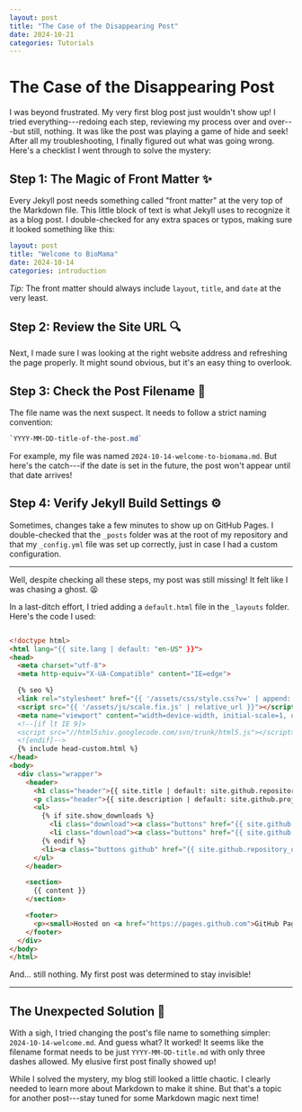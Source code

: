 ```yaml
---
layout: post
title: "The Case of the Disappearing Post"
date: 2024-10-21
categories: Tutorials
---
```



The Case of the Disappearing Post
==================================

I was beyond frustrated. My very first blog post just wouldn't show up! I tried everything---redoing each step, reviewing my process over and over---but still, nothing. It was like the post was playing a game of hide and seek! After all my troubleshooting, I finally figured out what was going wrong. Here's a checklist I went through to solve the mystery:

Step 1: The Magic of Front Matter ✨
-----------------------------------

Every Jekyll post needs something called "front matter" at the very top of the Markdown file. This little block of text is what Jekyll uses to recognize it as a blog post. I double-checked for any extra spaces or typos, making sure it looked something like this:


```yaml
layout: post
title: "Welcome to BioMama"
date: 2024-10-14
categories: introduction
```

*Tip:* The front matter should always include `layout`, `title`, and `date` at the very least.

Step 2: Review the Site URL 🔍
------------------------------

Next, I made sure I was looking at the right website address and refreshing the page properly. It might sound obvious, but it's an easy thing to overlook.

Step 3: Check the Post Filename 📝
----------------------------------

The file name was the next suspect. It needs to follow a strict naming convention:


```css
`YYYY-MM-DD-title-of-the-post.md`
```

For example, my file was named `2024-10-14-welcome-to-biomama.md`. But here's the catch---if the date is set in the future, the post won't appear until that date arrives!

Step 4: Verify Jekyll Build Settings ⚙️
---------------------------------------

Sometimes, changes take a few minutes to show up on GitHub Pages. I double-checked that the `_posts` folder was at the root of my repository and that my `_config.yml` file was set up correctly, just in case I had a custom configuration.

* * * * *

Well, despite checking all these steps, my post was still missing! It felt like I was chasing a ghost. 😫

In a last-ditch effort, I tried adding a `default.html` file in the `_layouts` folder. Here's the code I used:

```html

<!doctype html>
<html lang="{{ site.lang | default: "en-US" }}">
<head>
  <meta charset="utf-8">
  <meta http-equiv="X-UA-Compatible" content="IE=edge">

  {% seo %}
  <link rel="stylesheet" href="{{ '/assets/css/style.css?v=' | append: site.github.build_revision | relative_url }}">
  <script src="{{ '/assets/js/scale.fix.js' | relative_url }}"></script>
  <meta name="viewport" content="width=device-width, initial-scale=1, user-scalable=no">
  <!--[if lt IE 9]>
  <script src="//html5shiv.googlecode.com/svn/trunk/html5.js"></script>
  <![endif]-->
  {% include head-custom.html %}
</head>
<body>
  <div class="wrapper">
    <header>
      <h1 class="header">{{ site.title | default: site.github.repository_name }}</h1>
      <p class="header">{{ site.description | default: site.github.project_tagline }}</p>
      <ul>
        {% if site.show_downloads %}
          <li class="download"><a class="buttons" href="{{ site.github.zip_url }}">Download ZIP</a></li>
          <li class="download"><a class="buttons" href="{{ site.github.tar_url }}">Download TAR</a></li>
        {% endif %}
        <li><a class="buttons github" href="{{ site.github.repository_url }}">View On GitHub</a></li>
      </ul>
    </header>

    <section>
      {{ content }}
    </section>

    <footer>
      <p><small>Hosted on <a href="https://pages.github.com">GitHub Pages</a> using the Dinky theme</small></p>
    </footer>
  </div>
</body>
</html>
```

And... still nothing. My first post was determined to stay invisible!

* * * * *

The Unexpected Solution 🎉
--------------------------

With a sigh, I tried changing the post's file name to something simpler: `2024-10-14-welcome.md`. And guess what? It worked! It seems like the filename format needs to be just `YYYY-MM-DD-title.md` with only three dashes allowed. My elusive first post finally showed up!

While I solved the mystery, my blog still looked a little chaotic. I clearly needed to learn more about Markdown to make it shine. But that's a topic for another post---stay tuned for some Markdown magic next time!